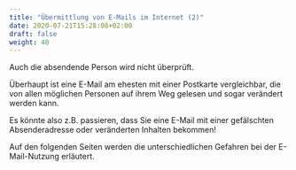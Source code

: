 ```yaml
---
title: "Übermittlung von E-Mails im Internet (2)"
date: 2020-07-21T15:28:08+02:00
draft: false
weight: 40
---
```


Auch die absendende Person wird nicht überprüft.

Überhaupt ist eine E-Mail am ehesten mit einer Postkarte vergleichbar, die von allen möglichen Personen auf ihrem Weg gelesen und sogar verändert werden kann.

Es könnte also z.B. passieren, dass Sie eine E-Mail mit einer gefälschten Absenderadresse oder veränderten Inhalten bekommen!

Auf den folgenden Seiten werden die unterschiedlichen Gefahren bei der E-Mail-Nutzung erläutert.